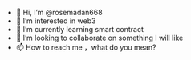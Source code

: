 - 👋 Hi, I’m @rosemadan668
- 👀 I’m interested in web3
- 🌱 I’m currently learning smart contract
- 💞️ I’m looking to collaborate on something I will like
- 📫 How to reach me ，what do you mean?

<!---
rosemadan668/rosemadan668 is a ✨ special ✨ repository because its `README.md` (this file) appears on your GitHub profile.
You can click the Preview link to take a look at your changes.
--->
